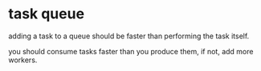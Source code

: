 # task queue

adding a task to a queue should be faster than performing the task itself.

you should consume tasks faster than you produce them, if not, add more workers.

